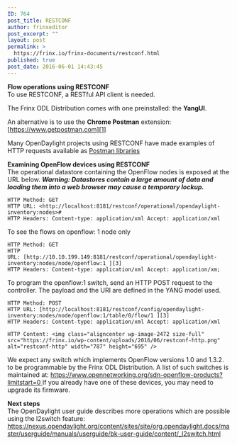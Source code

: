 ```yaml
---
ID: 764
post_title: RESTCONF
author: frinxeditor
post_excerpt: ""
layout: post
permalink: >
  https://frinx.io/frinx-documents/restconf.html
published: true
post_date: 2016-06-01 14:43:45
---
```

**Flow operations using RESTCONF**  
To use RESTCONF, a RESTful API client is needed.

The Frinx ODL Distribution comes with one preinstalled: the **YangUI**.

An alternative is to use the **Chrome Postman** extension: [https://www.getpostman.com][1]

Many OpenDaylight projects using RESTCONF have made examples of HTTP requests available as [Postman libraries][2]

**Examining OpenFlow devices using RESTCONF**  
The operational datastore containing the OpenFlow nodes is exposed at the URL below. ***Warning: Datastores contain a large amount of data and loading them into a web browser may cause a temporary lockup.***

    HTTP Method: GET  
    HTTP URL: <http://localhost:8181/restconf/operational/opendaylight-inventory:nodes>#  
    HTTP Headers: Content-type: application/xml Accept: application/xml
    

To see the flows on openflow: 1 node only

    HTTP Method: GET  
    HTTP URL: [http://10.10.199.149:8181/restconf/operational/opendaylight-inventory:nodes/node/openflow:1 ][3]  
    HTTP Headers: Content-type: application/xml Accept: application/xm;
    

To program the openflow:1 switch, send an HTTP POST request to the controller. The payload and the URI are defined in the YANG model used.

    HTTP Method: POST  
    HTTP URL: [http://localhost:8181/restconf/config/opendaylight-inventory:nodes/node/openflow:1/table/0/flow/1 ][3]  
    HTTP Headers: Content-type: application/xml Accept: application/xml
    
    HTTP Content: <img class="aligncenter wp-image-2472 size-full" src="https://frinx.io/wp-content/uploads/2016/06/restconf-http.png" alt="restconf-http" width="787" height="695" />
    

We expect any switch which implements OpenFlow versions 1.0 and 1.3.2. to be programmable by the Frinx ODL Distribution. A list of such switches is maintained at: [https://www.opennetworking.org/sdn-openflow-products?limitstart=0 ][3]If you already have one of these devices, you may need to upgrade its firmware.

**Next steps**  
The OpenDaylight user guide describes more operations which are possible using the l2switch feature: <https://nexus.opendaylight.org/content/sites/site/org.opendaylight.docs/master/userguide/manuals/userguide/bk-user-guide/content/_l2switch.html>

 [1]: https://www.getpostman.com/
 [2]: https://wiki.opendaylight.org/view/OpenDaylight_OpenFlow_Plugin::End_to_End_Inventory#How_to_hit_RestConf_with_Postman
 [3]: https://www.opennetworking.org/sdn-openflow-products?limitstart=0